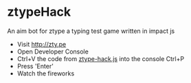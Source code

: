 # ztypeHack

An aim bot for ztype a typing test game written in impact js 

- Visit http://zty.pe
- Open Developer Console
- Ctrl+V the code from [ztype-hack.js](https://github.com/andrewboudreau/ztypeHack/blob/master/ztype-hack.js) into the console Ctrl+P
- Press 'Enter'
- Watch the fireworks

